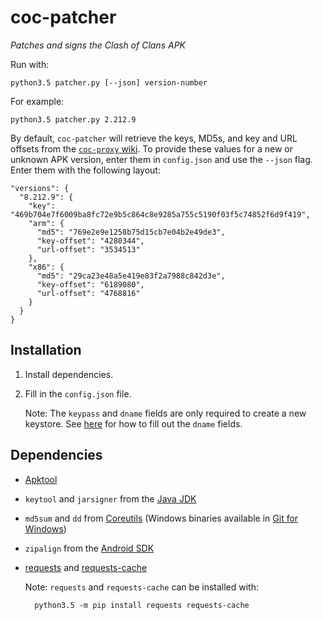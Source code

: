 # coc-patcher

_Patches and signs the Clash of Clans APK_

Run with:

    python3.5 patcher.py [--json] version-number

For example:

    python3.5 patcher.py 2.212.9

By default, `coc-patcher` will retrieve the keys, MD5s, and key and URL offsets from the [`coc-proxy` wiki](https://github.com/clugh/coc-proxy/wiki).  To provide these values for a new or unknown APK version, enter them in `config.json` and use the `--json` flag.  Enter them with the following layout:

    "versions": {
      "8.212.9": {
        "key": "469b704e7f6009ba8fc72e9b5c864c8e9285a755c5190f03f5c74852f6d9f419",
        "arm": {
          "md5": "769e2e9e1258b75d15cb7e04b2e49de3",
          "key-offset": "4280344",
          "url-offset": "3534513"
        },
        "x86": {
          "md5": "29ca23e48a5e419e83f2a7988c842d3e",
          "key-offset": "6189080",
          "url-offset": "4768816"
        }
      }
    }

## Installation

1. Install dependencies.
2. Fill in the `config.json` file.

    Note: The `keypass` and `dname` fields are only required to create a new keystore.  See [here](http://docs.oracle.com/javase/7/docs/technotes/tools/solaris/keytool.html#DName) for how to fill out the `dname` fields.

## Dependencies

- [Apktool](http://ibotpeaches.github.io/Apktool/)
- `keytool` and `jarsigner` from the [Java JDK](http://www.oracle.com/technetwork/java/javase/downloads/index.html)
- `md5sum` and `dd` from [Coreutils](http://www.gnu.org/software/coreutils/coreutils.html) (Windows binaries available in [Git for Windows](https://git-scm.com/download/win))
- `zipalign` from the [Android SDK](http://developer.android.com/sdk/index.html#Other)
- [requests](http://python-requests.org/) and [requests-cache](https://github.com/reclosedev/requests-cache)

    Note: `requests` and `requests-cache` can be installed with:

        python3.5 -m pip install requests requests-cache

